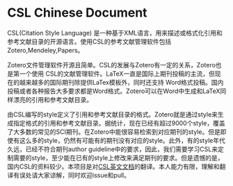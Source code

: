 # CSL Chinese Document
CSL(Citation Style Language) 是一种基于XML语言，用来描述或格式化引用和参考文献目录的开源语言。使用CSL的参考文献管理软件包括Zotero,Mendeley,Papers。

Zotero文件管理软件开源且简单。CSL的发展与Zotero有一定的关系，Zotero也是第一个使用 CSL的文献管理软件。LaTeX一直是国际上期刊投稿的主流，但现在的越来越多的国际期刊除提供LaTex模板外，同时还支持 Word格式投稿。国内投稿或者各种报告大多要求都是Word格式。Zotero可以在Word中生成和LaTeX同样漂亮的引用和参考文献目录。

由CSL编写的style定义了引用和参考文献目录的格式。Zotero就是通过style来生成指定格式的引用和参考文献目录。据统计，现在已经有超过9000个style，覆盖了大多数的常见的SCI期刊。在Zotero中能很容易检索到对应期刊的style。但是即使有这么多的style，仍然有可能有的期刊没有对应的style。此外，有的style年代久远，已经不符合期刊author guideline中的要求，因此，我们需要学习CSL来定制需要的style，至少能在已有的style上修改来满足期刊的要求。但是遗憾的是，国内CSL的资料较少。本项目是对[CSL英文文档](https://docs.citationstyles.org/en/stable/)的翻译。本人能力有限，理解和翻译有误处请大家谅解，同时欢迎issue和pull。
